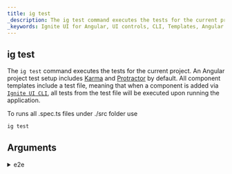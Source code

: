 ```yaml
---
title: ig test
_description: The ig test command executes the tests for the current project.
_keywords: Ignite UI for Angular, UI controls, CLI, Templates, Angular widgets, web widgets, UI widgets, Angular, Native Angular Components Suite, Native Angular Controls, Native Angular Components Library
---
```


## ig test
The `ig test` command executes the tests for the current project. An Angular project test setup includes [Karma](https://karma-runner.github.io/2.0/index.html) and [Protractor](https://github.com/angular/protractor) by default. All component templates include a test file, meaning that when a component is added via [`Ignite UI CLI`](cli-overview.md), all tests from the test file will be executed upon running the application.

To runs all .spec.ts files under ./src folder use 
```cmd
ig test
```

## Arguments
<details>
  <summary>e2e</summary>
  <p>
    <code>e2e</code> <em>default value: false</em>
  </p>
  <p>
    The optional flag to use for executing end-to-end tests, where applicable.
  </p>
</details>
